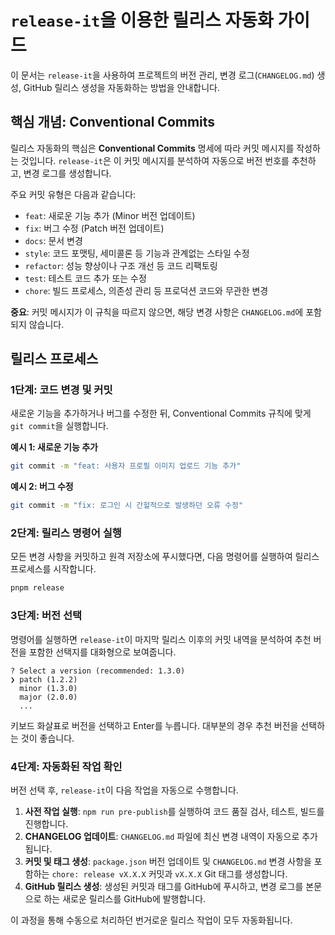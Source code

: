 # `release-it`을 이용한 릴리스 자동화 가이드

이 문서는 `release-it`을 사용하여 프로젝트의 버전 관리, 변경 로그(`CHANGELOG.md`) 생성, GitHub 릴리스 생성을 자동화하는 방법을 안내합니다.

## 핵심 개념: Conventional Commits

릴리스 자동화의 핵심은 **Conventional Commits** 명세에 따라 커밋 메시지를 작성하는 것입니다. `release-it`은 이 커밋 메시지를 분석하여 자동으로 버전 번호를 추천하고, 변경 로그를 생성합니다.

주요 커밋 유형은 다음과 같습니다:

- `feat`: 새로운 기능 추가 (Minor 버전 업데이트)
- `fix`: 버그 수정 (Patch 버전 업데이트)
- `docs`: 문서 변경
- `style`: 코드 포맷팅, 세미콜론 등 기능과 관계없는 스타일 수정
- `refactor`: 성능 향상이나 구조 개선 등 코드 리팩토링
- `test`: 테스트 코드 추가 또는 수정
- `chore`: 빌드 프로세스, 의존성 관리 등 프로덕션 코드와 무관한 변경

**중요**: 커밋 메시지가 이 규칙을 따르지 않으면, 해당 변경 사항은 `CHANGELOG.md`에 포함되지 않습니다.

## 릴리스 프로세스

### 1단계: 코드 변경 및 커밋

새로운 기능을 추가하거나 버그를 수정한 뒤, Conventional Commits 규칙에 맞게 `git commit`을 실행합니다.

**예시 1: 새로운 기능 추가**

```bash
git commit -m "feat: 사용자 프로필 이미지 업로드 기능 추가"
```

**예시 2: 버그 수정**

```bash
git commit -m "fix: 로그인 시 간헐적으로 발생하던 오류 수정"
```

### 2단계: 릴리스 명령어 실행

모든 변경 사항을 커밋하고 원격 저장소에 푸시했다면, 다음 명령어를 실행하여 릴리스 프로세스를 시작합니다.

```bash
pnpm release
```

### 3단계: 버전 선택

명령어를 실행하면 `release-it`이 마지막 릴리스 이후의 커밋 내역을 분석하여 추천 버전을 포함한 선택지를 대화형으로 보여줍니다.

```
? Select a version (recommended: 1.3.0)
❯ patch (1.2.2)
  minor (1.3.0)
  major (2.0.0)
  ...
```

키보드 화살표로 버전을 선택하고 Enter를 누릅니다. 대부분의 경우 추천 버전을 선택하는 것이 좋습니다.

### 4단계: 자동화된 작업 확인

버전 선택 후, `release-it`이 다음 작업을 자동으로 수행합니다.

1.  **사전 작업 실행**: `npm run pre-publish`를 실행하여 코드 품질 검사, 테스트, 빌드를 진행합니다.
2.  **CHANGELOG 업데이트**: `CHANGELOG.md` 파일에 최신 변경 내역이 자동으로 추가됩니다.
3.  **커밋 및 태그 생성**: `package.json` 버전 업데이트 및 `CHANGELOG.md` 변경 사항을 포함하는 `chore: release vX.X.X` 커밋과 `vX.X.X` Git 태그를 생성합니다.
4.  **GitHub 릴리스 생성**: 생성된 커밋과 태그를 GitHub에 푸시하고, 변경 로그를 본문으로 하는 새로운 릴리스를 GitHub에 발행합니다.

이 과정을 통해 수동으로 처리하던 번거로운 릴리스 작업이 모두 자동화됩니다.
